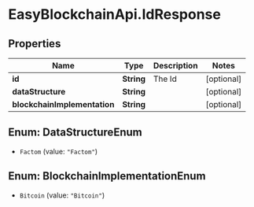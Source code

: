 # EasyBlockchainApi.IdResponse

## Properties
Name | Type | Description | Notes
------------ | ------------- | ------------- | -------------
**id** | **String** | The Id | [optional] 
**dataStructure** | **String** |  | [optional] 
**blockchainImplementation** | **String** |  | [optional] 


<a name="DataStructureEnum"></a>
## Enum: DataStructureEnum


* `Factom` (value: `"Factom"`)




<a name="BlockchainImplementationEnum"></a>
## Enum: BlockchainImplementationEnum


* `Bitcoin` (value: `"Bitcoin"`)




